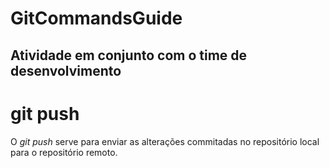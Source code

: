 # GitCommandsGuide
## Atividade em conjunto com o time de desenvolvimento

# git push
O *git push* serve para enviar as alterações commitadas no repositório local para o repositório remoto.